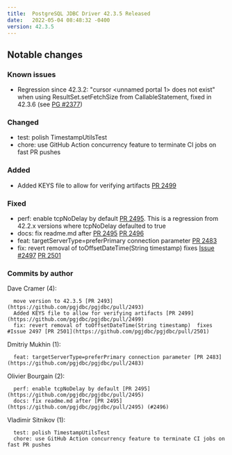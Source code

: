 ```yaml
---
title:  PostgreSQL JDBC Driver 42.3.5 Released
date:   2022-05-04 08:48:32 -0400
version: 42.3.5
---
```


## Notable changes

### Known issues

* Regression since 42.3.2: "cursor <unnamed portal 1> does not exist" when using ResultSet.setFetchSize from CallableStatement, fixed in 42.3.6 (see [PG #2377](https://github.com/pgjdbc/pgjdbc/pull/2377))

### Changed

* test: polish TimestampUtilsTest
* chore: use GitHub Action concurrency feature to terminate CI jobs on fast PR pushes

### Added

* Added KEYS file to allow for verifying artifacts [PR 2499](https://github.com/pgjdbc/pgjdbc/pull/2499)

### Fixed

* perf: enable tcpNoDelay by default [PR 2495](https://github.com/pgjdbc/pgjdbc/pull/2495).
 This is a regression from 42.2.x versions where tcpNoDelay defaulted to true
* docs: fix readme.md after [PR 2495](https://github.com/pgjdbc/pgjdbc/pull/2495) [PR 2496](https://github.com/pgjdbc/pgjdbc/pull/249)
* feat: targetServerType=preferPrimary connection parameter [PR 2483](https://github.com/pgjdbc/pgjdbc/pull/2483)
* fix: revert removal of toOffsetDateTime(String timestamp)  fixes [Issue #2497](https://github.com/pgjdbc/pgjdbc/issues/2497) [PR 2501](https://github.com/pgjdbc/pgjdbc/pull/2501)

<!--more-->

### Commits by author

Dave Cramer (4):

      move version to 42.3.5 [PR 2493](https://github.com/pgjdbc/pgjdbc/pull/2493)
      Added KEYS file to allow for verifying artifacts [PR 2499](https://github.com/pgjdbc/pgjdbc/pull/2499)
      fix: revert removal of toOffsetDateTime(String timestamp)  fixes #Issue 2497 [PR 2501](https://github.com/pgjdbc/pgjdbc/pull/2501)

Dmitriy Mukhin (1):

      feat: targetServerType=preferPrimary connection parameter [PR 2483](https://github.com/pgjdbc/pgjdbc/pull/2483)

Olivier Bourgain (2):

      perf: enable tcpNoDelay by default [PR 2495](https://github.com/pgjdbc/pgjdbc/pull/2495)
      docs: fix readme.md after [PR 2495](https://github.com/pgjdbc/pgjdbc/pull/2495) (#2496)

Vladimir Sitnikov (1):

      test: polish TimestampUtilsTest
      chore: use GitHub Action concurrency feature to terminate CI jobs on fast PR pushes
